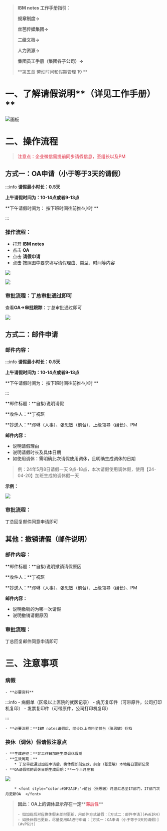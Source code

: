 > **IBM notes 工作手册指引：**
>
> **规章制度->**
>
> **丝芭传媒集团->**
>
> **二级文档->**
>
> **人力资源->**
>
> **集团员工手册（集团各子公司）->**
>
> **第五章 劳动时间和假期管理 19 **
>

# 一、了解请假说明**（详见工作手册）**
![画板](https://cdn.nlark.com/yuque/0/2024/jpeg/43256850/1720153880361-5cea5452-2f06-457c-b08e-a29da46d75b1.jpeg)



# 二、操作流程
> <font style="color:#DF2A3F;">注意点：企业微信需提前同步请假信息，至组长以及PM</font>
>

## 方式一：OA申请（小于等于3天的请假）
:::info
**请假最小时长：0.5天**

**上午请假时间为：10-14点或者9-13点**

**下午请假时间为： 按下班时间往前推4小时  **

:::

### 操作流程：
+ 打开 **IBM notes**
+ 点击 **OA** 
+ 点击 **请假申请**
+ 点击 按照图中要求填写请假理由、类型、时间等内容

![](https://cdn.nlark.com/yuque/0/2024/png/12926950/1712908222057-05c2d59c-5c18-43b3-b3d3-786a3f400218.png)

![](https://cdn.nlark.com/yuque/0/2024/png/12926950/1712908451058-c4a3ad2f-2cad-4a22-8659-50c35ef7128f.png)

### 审批流程：丁总审批通过即可
查看**OA->审批跟踪**：丁总审批通过即可

![](https://cdn.nlark.com/yuque/0/2024/png/12926950/1713165123629-0c4c9ac0-bf5b-485b-a85d-a2894f464def.png)



## 方式二：邮件申请
### 邮件内容：
:::info
**请假最小时长：0.5天**

**上午请假时间为：10-14点或者9-13点**

**下午请假时间为： 按下班时间往前推4小时  **

:::

**邮件标题：**自拟/说明请假

**收件人：**丁祝琪

**抄送人：**邓琳（人事）、张思敏（前台）、上级领导（组长）、PM

**邮件内容：**

+ 说明请假理由
+ 说明请假时长及具体日期
+ 如使用调休：需明确此次请假使用调休，且明确生成调休的日期

> 例：24年5月8日请假一天 9点-18点，本次请假使用调休假，使用【24-04-20】加班生成的调休假一天
>

**示例：**

![](https://cdn.nlark.com/yuque/0/2024/png/12926950/1717668300706-d7e9b4e2-af89-4e0d-b4f3-10ba44525822.png)

### 审批流程：
丁总回复邮件同意申请即可



## 其他：撤销请假（邮件说明）
### 邮件内容：
**邮件标题：**自拟/说明撤销请假原因

**收件人：**丁祝琪

**抄送人：**邓琳（人事）、张思敏（前台）、上级领导（组长）、PM

**邮件内容：**

+ 说明撤销的为哪一次请假
+ 说明撤销请假原因

### 审批流程：
丁总回复邮件同意申请即可



# 三、注意事项
### 病假
    - **必要资料**

:::info
    - 病假单（区级以上医院的就医记录）
    - 病历复印件（可带原件，公司打印机复印）
    - 发票复印件（可带原件，公司打印机复印）

:::

    - **必要流程：**IBM notes请假后，同步以上资料至前台（张思敏）存档



### 换休（调休）假请假注意点
    - **生成途径：**非工作日加班生成调休假期
    - **生效周期：**
        * 丁总审批通过加班申请后，换休假即刻生效，前台（张思敏）本地每日更新记录
    - **OA请假栏的调休日期生成周期：**一个半月左右

![](https://cdn.nlark.com/yuque/0/2024/png/12926950/1715136121043-77298d1d-8884-47a3-8748-7732b5685567.png)

        * <font style="color:#DF2A3F;">前台（张思敏）月底汇总至IT部门，IT部门次月更新OA	</font>

> **因此：OA上的调休显示存在一定****<font style="color:#DF2A3F;">滞后性</font>**
>
>     - 如加班后对应换休假未即时更新，用邮件方式请假：[方式二：邮件申请](#w6IR4)
>     - 如换休假已更新，尽量使用OA进行申请：[方式一：OA申请（小于等于3天的请假）](#vPGit)
>

